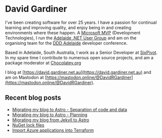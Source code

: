 # David Gardiner

I've been creating software for over 25 years. I have a passion for continual learning and improving quality, and enjoy being in and creating environments where these happen. A [Microsoft MVP](https://mvp.microsoft.com/en-us/PublicProfile/5001655) (Development Technologies), I run the [Adelaide .NET User Group](https://www.adnug.net) and am on the organising team for the [DDD Adelaide](https://www.dddadelaide.com) developer conference.

Based in Adelaide, South Australia, I work as a Senior Developer at [SixPivot](https://www.sixpivot.com.au). In my spare time I contribute to numerous open source projects, and am a package moderator at [Chocolatey.org](https://chocolatey.org)

I blog at [https://david.gardiner.net.au](https://david.gardiner.net.au) and am on Mastodon at [https://mastodon.online/@DavidRGardiner](https://mastodon.online/@DavidRGardiner).

## Recent blog posts

<!--START_SECTION:posts-->
* [Migrating my blog to Astro - Separation of code and data](https:&#x2F;&#x2F;david.gardiner.net.au&#x2F;2025&#x2F;06&#x2F;migrating-to-astro-separation)
* [Migrating my blog to Astro - Planning](https:&#x2F;&#x2F;david.gardiner.net.au&#x2F;2025&#x2F;06&#x2F;migrating-to-astro-planning)
* [Migrating my blog from Jekyll to Astro](https:&#x2F;&#x2F;david.gardiner.net.au&#x2F;2025&#x2F;06&#x2F;migrating-from-jekyll-to-astro)
* [NuGet lock files](https:&#x2F;&#x2F;david.gardiner.net.au&#x2F;2025&#x2F;05&#x2F;nuget-lockfiles)
* [Import Azure applications into Terraform](https:&#x2F;&#x2F;david.gardiner.net.au&#x2F;2025&#x2F;05&#x2F;adelaide-azure)
<!--END_SECTION:posts-->
